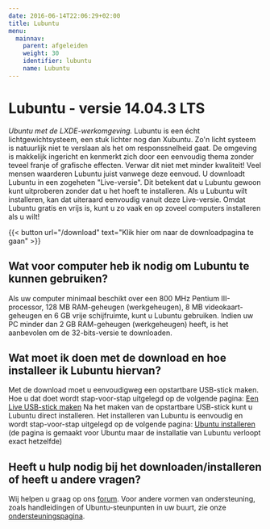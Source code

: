 ```yaml
---
date: 2016-06-14T22:06:29+02:00
title: Lubuntu
menu:
  mainnav:
    parent: afgeleiden
    weight: 30
    identifier: lubuntu
    name: Lubuntu
---
```


# Lubuntu - versie 14.04.3 LTS
_Ubuntu met de LXDE-werkomgeving._
Lubuntu is een écht lichtgewichtsysteem, een stuk lichter nog dan Xubuntu. Zo'n licht systeem is natuurlijk niet te verslaan als het om responssnelheid gaat. De omgeving is makkelijk ingericht en kenmerkt zich door een eenvoudig thema zonder teveel franje of grafische effecten. Verwar dit niet met minder kwaliteit! Veel mensen waarderen Lubuntu juist vanwege deze eenvoud. U downloadt Lubuntu in een zogeheten "Live-versie". Dit betekent dat u Lubuntu gewoon kunt uitproberen zonder dat u het hoeft te installeren. Als u Lubuntu wilt installeren, kan dat uiteraard eenvoudig vanuit deze Live-versie. Omdat Lubuntu gratis en vrijs is, kunt u zo vaak en op zoveel computers installeren als u wilt!

{{< button url="/download" text="Klik hier om naar de downloadpagina te gaan" >}}

## Wat voor computer heb ik nodig om Lubuntu te kunnen gebruiken?
Als uw computer minimaal beschikt over een 800 MHz Pentium III-processor, 128 MB RAM-geheugen (werkgeheugen), 8 MB videokaart-geheugen en 6 GB vrije schijfruimte, kunt u Lubuntu gebruiken. Indien uw PC minder dan 2 GB RAM-geheugen (werkgeheugen) heeft, is het aanbevolen om de 32-bits-versie te downloaden.

## Wat moet ik doen met de download en hoe installeer ik Lubuntu hiervan?
Met de download moet u eenvoudigweg een opstartbare USB-stick maken. Hoe u dat doet wordt stap-voor-stap uitgelegd op de volgende pagina: [Een Live USB-stick maken](http://wiki.ubuntu-nl.org/InstallatieLiveUSB)
Na het maken van de opstartbare USB-stick kunt u Lubuntu direct installeren. Het installeren van Lubuntu is eenvoudig en wordt stap-voor-stap uitgelegd op de volgende pagina: [Ubuntu installeren](http://wiki.ubuntu-nl.org/InstallatieDesktop) (de pagina is gemaakt voor Ubuntu maar de installatie van Lubuntu verloopt exact hetzelfde)


## Heeft u hulp nodig bij het downloaden/installeren of heeft u andere vragen?
Wij helpen u graag op ons [forum](https://forum.ubuntu-nl.org/). Voor andere vormen van ondersteuning, zoals handleidingen of Ubuntu-steunpunten in uw buurt, zie onze [ondersteuningspagina](/ondersteuning).
